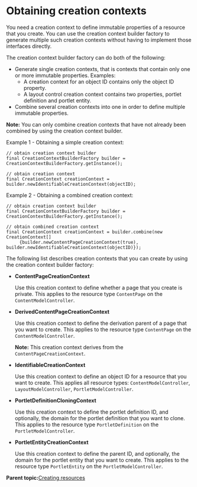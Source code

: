 # Obtaining creation contexts

You need a creation context to define immutable properties of a resource that you create. You can use the creation context builder factory to generate multiple such creation contexts without having to implement those interfaces directly.

The creation context builder factory can do both of the following:

-   Generate single creation contexts, that is contexts that contain only one or more immutable properties. Examples:
    -   A creation context for an object ID contains only the object ID property.
    -   A layout control creation context contains two properties, portlet definition and portlet entity.
-   Combine several creation contexts into one in order to define multiple immutable properties.

**Note:** You can only combine creation contexts that have not already been combined by using the creation context builder.

Example 1 - Obtaining a simple creation context:

```
// obtain creation context builder
final CreationContextBuilderFactory builder = CreationContextBuilderFactory.getInstance();

// obtain creation context
final CreationContext creationContext = builder.newIdentifiableCreationContext(objectID);

```

Example 2 - Obtaining a combined creation context:

```
// obtain creation context builder
final CreationContextBuilderFactory builder = CreationContextBuilderFactory.getInstance();

// obtain combined creation context
final CreationContext creationContext = builder.combine(new CreationContext[] 
     {builder.newContentPageCreationContext(true), builder.newIdentifiableCreationContext(objectID)});

```

The following list describes creation contexts that you can create by using the creation context builder factory:

-   **ContentPageCreationContext**

    Use this creation context to define whether a page that you create is private. This applies to the resource type `ContentPage` on the `ContentModelController`.

-   **DerivedContentPageCreationContext**

    Use this creation context to define the derivation parent of a page that you want to create. This applies to the resource type `ContentPage` on the `ContentModelController`.

    **Note:** This creation context derives from the `ContentPageCreationContext`.

-   **IdentifiableCreationContext**

    Use this creation context to define an object ID for a resource that you want to create. This applies all resource types: `ContentModelController`, `LayoutModelController`, `PortletModelController`.

-   **PortletDefinitionCloningContext**

    Use this creation context to define the portlet definition ID, and optionally, the domain for the portlet definition that you want to clone. This applies to the resource type `PortletDefinition` on the `PortletModelController`.

-   **PortletEntityCreationContext**

    Use this creation context to define the parent ID, and optionally, the domain for the portlet entity that you want to create. This applies to the resource type `PortletEntity` on the `PortletModelController`.


**Parent topic:**[Creating resources](../dev/ctrlrapit_crt_rsrc.md)

